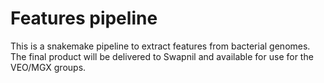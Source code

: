 # Features pipeline

This is a snakemake pipeline to extract features from bacterial genomes. The final product will be delivered to Swapnil and available for use for the VEO/MGX groups. 
